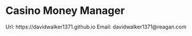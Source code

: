 <!DOCTYPE html>
<html>
<head>
<title>Casino Money Manager</title>
</head><h1>Casino Money Manager</h1>
<p>  
Url: https://davidwalker1371.github.io
Email: davidwalker1371@reagan.com
</p>
